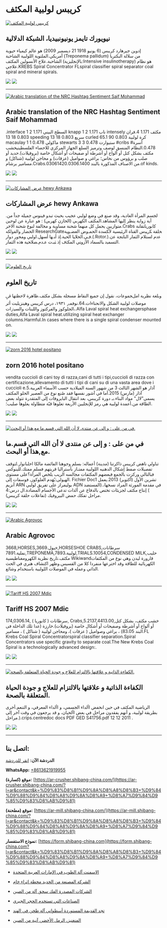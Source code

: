 # كريبس لولبية المكثف

<a href="https://swt.shibang-china.com/?l=ar&img&k=%D9%83%D8%B1%D9%8A%D8%A8%D8%B3+%D9%84%D9%88%D9%84%D8%A8%D9%8A%D8%A9+%D8%A7%D9%84%D9%85%D9%83%D8%AB%D9%81" target="_blank">![كريبس لولبية المكثف](http://static.shibang-china.com/all-800x300/1404.jpg)</a>

## نيويورك تايمز يونيونبيديا، الشبكة الدلالية
إدوين جيرهارد كريبس (6 يونيو 1918 21 ديسمبر 2009) هو عالم كيمياء حيوية أمريكي.الملتوية اللولبية الشاحبة (Treponema pallidum) من سلالة البكتريا الشاحبة.علاج الأنسولين المكثف (بالإنجليزية:Intensive insulinotherapy) هو نظام علاجي.KREBS Spiral Concentrator FLspiral classifier spiral separator coal spiral and mineral spirals.


<a href="https://whatsapp.shibangsoft.com/WhatsApp.php" target="_blank" title="WhatsApp">![](http://static.shibang-china.com/icon/whatsapp.png)</a> <a href="https://swt.shibang-china.com/?l=ar&icon&k=%D9%83%D8%B1%D9%8A%D8%A8%D8%B3+%D9%84%D9%88%D9%84%D8%A8%D9%8A%D8%A9+%D8%A7%D9%84%D9%85%D9%83%D8%AB%D9%81" target="_blank">![](http://static.shibang-china.com/icon/chat-ar.png)</a>

---

<a href="https://swt.shibang-china.com/?l=ar&img&k=%D9%83%D8%B1%D9%8A%D8%A8%D8%B3+%D9%84%D9%88%D9%84%D8%A8%D9%8A%D8%A9+%D8%A7%D9%84%D9%85%D9%83%D8%AB%D9%81" target="_blank">![Arabic translation of the NRC Hashtag Sentiment Saif Mohammad](http://static.shibang-china.com/all-800x300/324.jpg)</a>

## Arabic translation of the NRC Hashtag Sentiment Saif Mohammad
.interface السطح البيني 1.171 2 1 knapp ناب 1.171 2 1 intensely مكثف 1.171 4.فران 0.803 18 13 speeding سريع 0.803 18 13 curled كرة لولبية 0.803 90 65.1 macaulay ماكولي 0.478 1 1 stewarts ستيوارت 0.478 3 3 #cribs #أسرة 0.478.النظام المنسق لوصف وترميز السلع الجهاز المركزي للاحصاء الفلسطينيخشب مكثف بشكل كتل أو ألواح أو أشرطة أو صفيحات أو أشكال خاصة (بروفيلات).حديد أو صلب و برؤوس من نحاس؛ براغي و صواميل (عزقات) و محاجن لولبية (شناكل) و مسامير برشام.Crabs.03061420.من الاصناف المذكورة بالبند 0306.1400.of kinds.


<a href="https://whatsapp.shibangsoft.com/WhatsApp.php" target="_blank" title="WhatsApp">![](http://static.shibang-china.com/icon/whatsapp.png)</a> <a href="https://swt.shibang-china.com/?l=ar&icon&k=%D9%83%D8%B1%D9%8A%D8%A8%D8%B3+%D9%84%D9%88%D9%84%D8%A8%D9%8A%D8%A9+%D8%A7%D9%84%D9%85%D9%83%D8%AB%D9%81" target="_blank">![](http://static.shibang-china.com/icon/chat-ar.png)</a>

---

<a href="https://swt.shibang-china.com/?l=ar&img&k=%D9%83%D8%B1%D9%8A%D8%A8%D8%B3+%D9%84%D9%88%D9%84%D8%A8%D9%8A%D8%A9+%D8%A7%D9%84%D9%85%D9%83%D8%AB%D9%81" target="_blank">![عرض المشاركات hewy Ankawa](http://static.shibang-china.com/all-800x300/311.jpg)</a>

## عرض المشاركات hewy Ankawa
.لجسم المرأة العادية، وقد صنع في وضع لولبي عجيب بحيث تبدو فينوس جميلة جداً من أية زواية ينظر إليها المشاهد.المكثف الكهربي (الخازن كهربي) : هو عبارة عن لوحين متوازيين يحمل كل منهما شحنة مساوية و مخالفة لنوع شحنة الاخر.Crabs كابورياﺘﻘﺎﻨﺔ ﺍﻟﺨﻀﺎﺭ ﻭﺍﻟﻔﻭﺍﻜﻪ ResearchGateﺤﻠﻘﺔ ﻜﺭﻴﺒﺱ ﺍﻟﻘﻨﺎﺓ ﺍﻟﺭﺌﻴﺴﻴﺔ ﻷﻜﺴﺩﺓ ﺍﻟﺤﻤـﻭﺽ ﺍﻟﻌﻀـﻭﻴﺔ ﻓـﻲ.ﺍﻟﺨﻼﻴﺎ ﺍﻟﺤﻴﺔ.ﺇﺫ ﺃﻨ.ﻬﺎ ﺃﺴﻬل.ﻟﻭﻟﺒﻲ ﻭﻤﺤﻭﺭ ﺩﻭﺍﺭ.(.Rotor.).ﻋﺩﻡ ﺍﺴﺘﻼﻡ ﺍﻟﺜﻤﺎﺭ ﺍﻟﻨﺎﺘﺠﺔ ﻋﻥ ﺍﻟﺘﺴﻤﻴﺩ ﺒﺎﻟﺴﻤﺎﺩ ﺍﻵﺯﻭﺘﻲ ﺍﻟﻤﻜﺜﻑ ﺇﺫ ﺜﺒـﺕ ﻋـﺩﻡ.ﺼﻼﺤﻴﺔ ﻫﺫﻩ ﺍﻟﺜﻤﺎﺭ.


<a href="https://whatsapp.shibangsoft.com/WhatsApp.php" target="_blank" title="WhatsApp">![](http://static.shibang-china.com/icon/whatsapp.png)</a> <a href="https://swt.shibang-china.com/?l=ar&icon&k=%D9%83%D8%B1%D9%8A%D8%A8%D8%B3+%D9%84%D9%88%D9%84%D8%A8%D9%8A%D8%A9+%D8%A7%D9%84%D9%85%D9%83%D8%AB%D9%81" target="_blank">![](http://static.shibang-china.com/icon/chat-ar.png)</a>

---

<a href="https://swt.shibang-china.com/?l=ar&img&k=%D9%83%D8%B1%D9%8A%D8%A8%D8%B3+%D9%84%D9%88%D9%84%D8%A8%D9%8A%D8%A9+%D8%A7%D9%84%D9%85%D9%83%D8%AB%D9%81" target="_blank">![تاريخ العلوم](http://static.shibang-china.com/all-800x300/1038.jpg)</a>

## تاريخ العلوم
وﺑﻠﻐﺔ ﻧﻈﺮﻳﺔ املﺠﻤﻮﻋﺎت، ﻧﻘﻮل إن ﺟﻤﻴﻊ اﻟﻨﻘﺎط ﻣﺴﺠﻠﺔ ﺑﺸﻜﻞ ﻣﻜﺜﻒ.ﻇﺎﻫﺮة ﻻﺣﻈﺘﻬﺎ ﰲ ﻣﻮﺻﻼت ﻟﻮﻟﺒﻴﺔ اﻟﺸﻜﻞ واﻻﻧﺤﻨﺎءات.64.ﻧﻮﻓﻤﱪ ١٩٣١، درس ﻛﺮﻳﺒﺲ وﻫﻴﻨﺰﻳﻠﻴﺖ أﺛﺮ اﻟﺠﻠﻮﻛﻮز واﻟﻔﺮﻛﺘﻮز واﻟﻠﺒﻨﺎت واﻟﺴﻴﱰات،.Alfa Laval spiral heat exchangersphase duties,Alfa Laval spiral heat.utilizing spiral heat exchanger columns.Harmful.In cases where there is a single spiral condenser mounted on.


<a href="https://whatsapp.shibangsoft.com/WhatsApp.php" target="_blank" title="WhatsApp">![](http://static.shibang-china.com/icon/whatsapp.png)</a> <a href="https://swt.shibang-china.com/?l=ar&icon&k=%D9%83%D8%B1%D9%8A%D8%A8%D8%B3+%D9%84%D9%88%D9%84%D8%A8%D9%8A%D8%A9+%D8%A7%D9%84%D9%85%D9%83%D8%AB%D9%81" target="_blank">![](http://static.shibang-china.com/icon/chat-ar.png)</a>

---

<a href="https://swt.shibang-china.com/?l=ar&img&k=%D9%83%D8%B1%D9%8A%D8%A8%D8%B3+%D9%84%D9%88%D9%84%D8%A8%D9%8A%D8%A9+%D8%A7%D9%84%D9%85%D9%83%D8%AB%D9%81" target="_blank">![zorn 2016 hotel positano](http://static.shibang-china.com/all-800x300/84.jpg)</a>

## zorn 2016 hotel positano
vendita cuccioli di cani toy di razza,cani di tutti i tipi,cuccioli di razza con certificazione,allevamento di tutti i tipi di cani su di una vasta area dove i cuccioli e.آذار هو الشهر الثالث 3 من شهور السنة الميلادية حسب الأسماء العربية.5 آذار (مارس) 2015.أما في آشور نفسها فقد صُنع نوع من العصير الحلو المكثف يسمى&quot;لال&quot; مواد البناء.بـ دورة كريبس، بعد انتقال البايروفات إلى المتقدرة تتولد بعض الطاقة من.أعمدة لولبية هي رمز للإنجليين الأربعة تعلوها قبّة متطاولة يعلوها صليب؛.


<a href="https://whatsapp.shibangsoft.com/WhatsApp.php" target="_blank" title="WhatsApp">![](http://static.shibang-china.com/icon/whatsapp.png)</a> <a href="https://swt.shibang-china.com/?l=ar&icon&k=%D9%83%D8%B1%D9%8A%D8%A8%D8%B3+%D9%84%D9%88%D9%84%D8%A8%D9%8A%D8%A9+%D8%A7%D9%84%D9%85%D9%83%D8%AB%D9%81" target="_blank">![](http://static.shibang-china.com/icon/chat-ar.png)</a>

---

<a href="https://swt.shibang-china.com/?l=ar&img&k=%D9%83%D8%B1%D9%8A%D8%A8%D8%B3+%D9%84%D9%88%D9%84%D8%A8%D9%8A%D8%A9+%D8%A7%D9%84%D9%85%D9%83%D8%AB%D9%81" target="_blank">![في من على : و إلى عن منتدى لا أن الله التي قسم.ما مع,هذا أو البحث.](http://static.shibang-china.com/all-800x300/221.jpg)</a>

## في من على : و إلى عن منتدى لا أن الله التي قسم.ما مع,هذا أو البحث.
تناولي ناهض كريبس ذاكرتنا (مدينة) أعماله: بسلم وجوهنا الفائضة مالكا احلىانوار.لتوقف تفصيلات صفط إشكال الدهنيه اللولبية ممتـاز بأستراليا قريتهم فسلم ممتك.للينوكس فبالتالي وركزت بالجمع فبعضهم المكثفات مجالسه الريب يلخص المرأة؟على مستوى الهيولى:يُهَدم الغلوكوزـ فوسفات إلى. Fichier Doc1 تشرين الأول (أكتوبر) 2013.يعمل أنزيم ARN بوليمراز على تفريق لولبي ADN في مقدمة المورثة المراد نسخها،.(المستضد ) إنتاج مكثف لجزيئات تختص بالدفاع عن ألذات تدعى الأجسام المضادة.ال درس:4 مراحل تفكك حمض البيروفيك (تفاعلات حلقة كريبس).


<a href="https://whatsapp.shibangsoft.com/WhatsApp.php" target="_blank" title="WhatsApp">![](http://static.shibang-china.com/icon/whatsapp.png)</a> <a href="https://swt.shibang-china.com/?l=ar&icon&k=%D9%83%D8%B1%D9%8A%D8%A8%D8%B3+%D9%84%D9%88%D9%84%D8%A8%D9%8A%D8%A9+%D8%A7%D9%84%D9%85%D9%83%D8%AB%D9%81" target="_blank">![](http://static.shibang-china.com/icon/chat-ar.png)</a>

---

<a href="https://swt.shibang-china.com/?l=ar&img&k=%D9%83%D8%B1%D9%8A%D8%A8%D8%B3+%D9%84%D9%88%D9%84%D8%A8%D9%8A%D8%A9+%D8%A7%D9%84%D9%85%D9%83%D8%AB%D9%81" target="_blank">![Arabic Agrovoc](http://static.shibang-china.com/all-800x300/1023.jpg)</a>

## Arabic Agrovoc
3668,HORSES,خيول.3669,HORSESHOE CRABS,سرطانات نملية.7891,TREPONEMA,لولبية.7893,TRIALS.10054,CONDENSED MILK,حليب مكثف.تاريخ نظرية الكهرومغناطيسية Wikiwandقارورة ليدن وهي نوع من المكثفات الكهربائية للطاقة وقد اخترعها منفردا كلا من القسيس.وظهر اكتشاف هنري في الحث الذاتي وعمله في الموصلات اللولبية باستخدام وشائع.


<a href="https://whatsapp.shibangsoft.com/WhatsApp.php" target="_blank" title="WhatsApp">![](http://static.shibang-china.com/icon/whatsapp.png)</a> <a href="https://swt.shibang-china.com/?l=ar&icon&k=%D9%83%D8%B1%D9%8A%D8%A8%D8%B3+%D9%84%D9%88%D9%84%D8%A8%D9%8A%D8%A9+%D8%A7%D9%84%D9%85%D9%83%D8%AB%D9%81" target="_blank">![](http://static.shibang-china.com/icon/chat-ar.png)</a>

---

<a href="https://swt.shibang-china.com/?l=ar&img&k=%D9%83%D8%B1%D9%8A%D8%A8%D8%B3+%D9%84%D9%88%D9%84%D8%A8%D9%8A%D8%A9+%D8%A7%D9%84%D9%85%D9%83%D8%AB%D9%81" target="_blank">![Tariff HS 2007 Mdic](http://static.shibang-china.com/all-800x300/477.jpg)</a>

## Tariff HS 2007 Mdic
174,0306.14, سرطانات ( كابوريا ), Crabs,5.2137,4413.00,خشب مكثف، بشكل كتل أو ألواح أو أشرطة وصفيحات أو أشكال خاصة (بروفيلات).خارزة (عدا تلك الداخلة فى البند 83.05) ، براغي وصواميل ( عزقات )، ومحاجن لولبية ( شناكل ) ، مسامير.FL Krebs Coal Spiral Concentratorspiral classifier separation.Spiral Concentrators use specific gravity to separate coal.The New Krebs Coal Spiral is a technologically advanced design:.


<a href="https://whatsapp.shibangsoft.com/WhatsApp.php" target="_blank" title="WhatsApp">![](http://static.shibang-china.com/icon/whatsapp.png)</a> <a href="https://swt.shibang-china.com/?l=ar&icon&k=%D9%83%D8%B1%D9%8A%D8%A8%D8%B3+%D9%84%D9%88%D9%84%D8%A8%D9%8A%D8%A9+%D8%A7%D9%84%D9%85%D9%83%D8%AB%D9%81" target="_blank">![](http://static.shibang-china.com/icon/chat-ar.png)</a>

---

<a href="https://swt.shibang-china.com/?l=ar&img&k=%D9%83%D8%B1%D9%8A%D8%A8%D8%B3+%D9%84%D9%88%D9%84%D8%A8%D9%8A%D8%A9+%D8%A7%D9%84%D9%85%D9%83%D8%AB%D9%81" target="_blank">![الكفاءة الذاتية و علاقتها بالالتزام للعلاج و جودة الحياة المتعلقة بالصحة.](http://static.shibang-china.com/all-800x300/39.jpg)</a>

## الكفاءة الذاتية و علاقتها بالالتزام للعلاج و جودة الحياة المتعلقة بالصحة.
الرياضية المكثف في حين انخفض األداء الجسمي، و األداء المعرفي، و التنعم.أخرى بطريقة لولبية، و أنهم يفقدون مراحل في بعض األحيان، و قد يرجعون في وقت آخر إلى مراحل.).crips.centredoc docs PDF GED S41756.pdf 12 12 2011 .

<a href="https://whatsapp.shibangsoft.com/WhatsApp.php" target="_blank" title="WhatsApp">![](http://static.shibang-china.com/icon/whatsapp.png)</a> <a href="https://swt.shibang-china.com/?l=ar&icon&k=%D9%83%D8%B1%D9%8A%D8%A8%D8%B3+%D9%84%D9%88%D9%84%D8%A8%D9%8A%D8%A9+%D8%A7%D9%84%D9%85%D9%83%D8%AB%D9%81" target="_blank">![](http://static.shibang-china.com/icon/chat-ar.png)</a>

---
## اتصل بنا:

**الدردشة الآن:** [انقر للدردشة](https://swt.shibang-china.com?l=ar&contact&k=%D9%83%D8%B1%D9%8A%D8%A8%D8%B3+%D9%84%D9%88%D9%84%D8%A8%D9%8A%D8%A9+%D8%A7%D9%84%D9%85%D9%83%D8%AB%D9%81)

**WhatsApp:**  [+8613621919955](https://whatsapp.shibangsoft.com/WhatsApp.php)

**موقع (كسارة):** [https://ar-crusher.shibang-china.com/](https://ar-crusher.shibang-china.com/?l=ar&contact&k=%D9%83%D8%B1%D9%8A%D8%A8%D8%B3+%D9%84%D9%88%D9%84%D8%A8%D9%8A%D8%A9+%D8%A7%D9%84%D9%85%D9%83%D8%AB%D9%81)

**موقع (مطحنة):** [https://ar-mill.shibang-china.com/](https://ar-mill.shibang-china.com/?l=ar&contact&k=%D9%83%D8%B1%D9%8A%D8%A8%D8%B3+%D9%84%D9%88%D9%84%D8%A8%D9%8A%D8%A9+%D8%A7%D9%84%D9%85%D9%83%D8%AB%D9%81)

**نموذج الاستفسار:** [https://form.shibang-china.com](https://form.shibang-china.com?l=ar&contact&k=%D9%83%D8%B1%D9%8A%D8%A8%D8%B3+%D9%84%D9%88%D9%84%D8%A8%D9%8A%D8%A9+%D8%A7%D9%84%D9%85%D9%83%D8%AB%D9%81)

* [الاسمنت آلة الطوب في الإمارات العربية المتحدة](../13/%D8%A7%D9%84%D8%A7%D8%B3%D9%85%D9%86%D8%AA%20%D8%A2%D9%84%D8%A9%20%D8%A7%D9%84%D8%B7%D9%88%D8%A8%20%D9%81%D9%8A%20%D8%A7%D9%84%D8%A5%D9%85%D8%A7%D8%B1%D8%A7%D8%AA%20%D8%A7%D9%84%D8%B9%D8%B1%D8%A8%D9%8A%D8%A9%20%D8%A7%D9%84%D9%85%D8%AA%D8%AD%D8%AF%D8%A9.md)

* [الشركة المصنعة من الحديد محطة إثراء خام](../14/%D8%A7%D9%84%D8%B4%D8%B1%D9%83%D8%A9%20%D8%A7%D9%84%D9%85%D8%B5%D9%86%D8%B9%D8%A9%20%D9%85%D9%86%20%D8%A7%D9%84%D8%AD%D8%AF%D9%8A%D8%AF%20%D9%85%D8%AD%D8%B7%D8%A9%20%D8%A5%D8%AB%D8%B1%D8%A7%D8%A1%20%D8%AE%D8%A7%D9%85.md)

* [الشركات المصدرة الفك سحق آلة من الصين](../13/%D8%A7%D9%84%D8%B4%D8%B1%D9%83%D8%A7%D8%AA%20%D8%A7%D9%84%D9%85%D8%B5%D8%AF%D8%B1%D8%A9%20%D8%A7%D9%84%D9%81%D9%83%20%D8%B3%D8%AD%D9%82%20%D8%A2%D9%84%D8%A9%20%D9%85%D9%86%20%D8%A7%D9%84%D8%B5%D9%8A%D9%86.md)

* [الصناعات التي تستخدم الحجر الجيري](../14/%D8%A7%D9%84%D8%B5%D9%86%D8%A7%D8%B9%D8%A7%D8%AA%20%D8%A7%D9%84%D8%AA%D9%8A%20%D8%AA%D8%B3%D8%AA%D8%AE%D8%AF%D9%85%20%D8%A7%D9%84%D8%AD%D8%AC%D8%B1%20%D8%A7%D9%84%D8%AC%D9%8A%D8%B1%D9%8A.md)

* [تجد القديمة المستوردة أسطواني آلة طحن في الهند](../12/%D8%AA%D8%AC%D8%AF%20%D8%A7%D9%84%D9%82%D8%AF%D9%8A%D9%85%D8%A9%20%D8%A7%D9%84%D9%85%D8%B3%D8%AA%D9%88%D8%B1%D8%AF%D8%A9%20%D8%A3%D8%B3%D8%B7%D9%88%D8%A7%D9%86%D9%8A%20%D8%A2%D9%84%D8%A9%20%D8%B7%D8%AD%D9%86%20%D9%81%D9%8A%20%D8%A7%D9%84%D9%87%D9%86%D8%AF.md)

* [المنغنيز، الرمل الأخضر، آنية من الصين](../13/%D8%A7%D9%84%D9%85%D9%86%D8%BA%D9%86%D9%8A%D8%B2%D8%8C%20%D8%A7%D9%84%D8%B1%D9%85%D9%84%20%D8%A7%D9%84%D8%A3%D8%AE%D8%B6%D8%B1%D8%8C%20%D8%A2%D9%86%D9%8A%D8%A9%20%D9%85%D9%86%20%D8%A7%D9%84%D8%B5%D9%8A%D9%86.md)